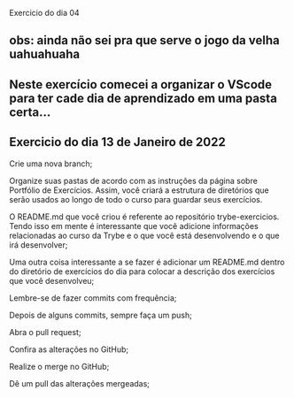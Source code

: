Exercicio do dia 04

## obs: ainda não sei pra que serve o jogo da velha uahuahuaha

## Neste exercício comecei a organizar o VScode para ter cade dia de aprendizado em uma pasta certa...

## Exercicio do dia 13 de Janeiro de 2022

Crie uma nova branch;

Organize suas pastas de acordo com as instruções da página sobre Portfólio de Exercícios. Assim, você criará a estrutura de diretórios que serão usados ao longo de todo o curso para guardar seus exercícios.

O README.md que você criou é referente ao repositório trybe-exercicios. Tendo isso em mente é interessante que você adicione informações relacionadas ao curso da Trybe e o que você está desenvolvendo e o que irá desenvolver;

Uma outra coisa interessante a se fazer é adicionar um README.md dentro do diretório de exercícios do dia para colocar a descrição dos exercícios que você desenvolveu;

Lembre-se de fazer commits com frequência;

Depois de alguns commits, sempre faça um push;

Abra o pull request;

Confira as alterações no GitHub;

Realize o merge no GitHub;

Dê um pull das alterações mergeadas;